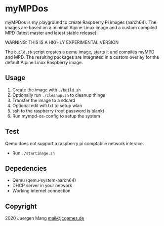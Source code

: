 # myMPDos

myMPDos is my playground to create Raspberry Pi images (aarch64). The images are based on a minimal Alpine Linux image and a custom compiled MPD (latest master and latest stable release).

WARNING: THIS IS A HIGHLY EXPERIMENTAL VERSION

The `build.sh` script creates a qemu image, starts it and compiles myMPD and MPD. The resulting packages are integrated in a custom overlay for the default Alpine Linux Raspberry image.

## Usage

1. Create the image with `./build.sh`
2. Optionally run `./cleanup.sh` to cleanup things
3. Transfer the image to a sdcard
4. Optional edit wifi.txt to setup wlan
5. ssh to the raspberry (root password is blank)
6. Run mympd-os-config to setup the system

## Test

Qemu does not support a raspberry pi comptabile network interace.

- Run `./startimage.sh`

## Depedencies

- Qemu (qemu-system-aarch64)
- DHCP server in your network
- Working internet connection

## Copyright
2020 Juergen Mang <mail@jcgames.de>

